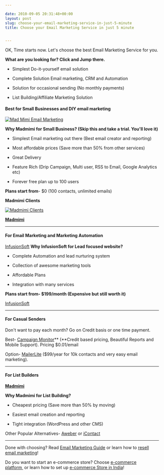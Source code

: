 ```yaml
---

date: 2010-09-05 20:31:48+00:00
layout: post
slug: choose-your-email-marketing-service-in-just-5-minute
title: Choose your Email Marketing Service in just 5 minute


---
```


OK, Time starts now. Let's choose the best Email Marketing Service for you.

**What are you looking for? Click and Jump there.**



	
  * Simplest Do-it-yourself email solution

	
  * Complete Solution Email marketing, CRM and Automation

	
  * Solution for occasional sending (No monthly payments)

	
  * List Building/Affiliate Marketing Solution




#### Best for Small Businesses and DIY email marketing


[![Mad Mimi Email Marketing](https://madmimi.com/images/madmimi59090.png)](http://bit.ly/ak-madmimi)

**Why Madmimi for Small Business? (Skip this and take a trial. You'll love it)**



	
  * Simplest Email marketing out there (Best email creator and reporting)

	
  * Most affordable prices (Save more than 50% from other services)

	
  * Great Delivery

	
  * Feature Rich (Drip Campaign, Multi user, RSS to Email, Google Analytics etc)

	
  * Forever free plan up to 100 users




**Plans start from**- $0 (100 contacts, unlimited emails)




**Madmimi Clients**




[![Madmimi Clients](http://ankitkumar.in/wp-content/uploads/Madmimi-Clients.jpg)](http://bit.ly/ak-madmimi)




[**Madmimi**](http://bit.ly/ak-madmimi)





* * *





#### For Email Marketing and Marketing Automation


[InfusionSoft](http://bit.ly/ak-infusionsoft)
**Why InfusionSoft for Lead focused website?**



	
  * Complete Automation and lead nurturing system

	
  * Collection of awesome marketing tools

	
  * Affordable Plans

	
  * Integration with many services




**Plans start from- $199/month (Expensive but still worth it)**




[InfusionSoft](http://bit.ly/ak-infusionsoft)








* * *





#### For Casual Senders


Don't want to pay each month? Go on Credit basis or one time payment.

Best- [Campaign Monitor](http://www.camapaignmonitor.com)** (**Credit based pricing, Beautiful Reports and Mobile Support). Pricing $0.01/email

Option- [MailerLite](http://bit.ly/mailerlite) ($99/year for 10k contacts and very easy email marketing).



* * *





#### For List Builders


[**Madmimi**](http://bit.ly/ak-madmimi)

**Why Madmimi for List Building?**



	
  * Cheapest pricing (Save more than 50% by moving)

	
  * Easiest email creation and reporting

	
  * Tight integration (WordPress and other CMS)


Other Popular Alternatives- [Aweber](http://bit.ly/ak-aweber) or [iContact](http://www.icontact.com)



* * *



Done with choosing? Read [Email Marketing Guide](https://crm.infusionsoft.com/go/defguideRP/a42492/) or learn how to [resell email marketing](http://ankitkumar.in/how-to-resell-email-marketing/)!


Do you want to start an e-commerce store? Choose [e-commerce platform ](http://ankitkumar.in/ecommerce-platform/) or learn how to set up [e-commerce Store in India](http://ankitkumar.in/how-to-setup-an-ecommerce-store-in-india/)!
